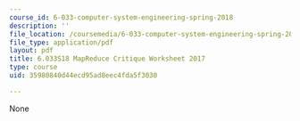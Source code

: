 ```yaml
---
course_id: 6-033-computer-system-engineering-spring-2018
description: ''
file_location: /coursemedia/6-033-computer-system-engineering-spring-2018/35980840d44ecd95ad8eec4fda5f3030_MIT6_033S18_Crit2Worksheet.pdf
file_type: application/pdf
layout: pdf
title: 6.033S18 MapReduce Critique Worksheet 2017
type: course
uid: 35980840d44ecd95ad8eec4fda5f3030

---
```

None